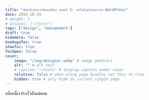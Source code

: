 ```yaml
---
title: "คัมแบ็กกับการเขียนบล็อก ตอนที่ 1: ทำไมถึงย้ายออกจาก WordPress"
date: 2018-10-29
# weight: 1
# aliases: ["/first"]
tags: ["design", "management"]
draft: true
hidemeta: false
UseHugoToc: true
showToc: true
TocOpen: false
cover:
    image: "/img/designer.webp" # image path/url
    alt: "" # alt text
    # caption: "<text>" # display caption under cover
    relative: false # when using page bundles set this to true
    hidden: true # only hide on current single page
---
```


บล็อกนี้เราร่างไว้ตั้งแต่ตอน